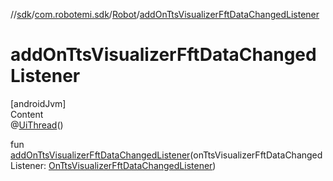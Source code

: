 //[sdk](../../../index.md)/[com.robotemi.sdk](../index.md)/[Robot](index.md)/[addOnTtsVisualizerFftDataChangedListener](add-on-tts-visualizer-fft-data-changed-listener.md)



# addOnTtsVisualizerFftDataChangedListener  
[androidJvm]  
Content  
@[UiThread](https://developer.android.com/reference/kotlin/androidx/annotation/UiThread.html)()  
  
fun [addOnTtsVisualizerFftDataChangedListener](add-on-tts-visualizer-fft-data-changed-listener.md)(onTtsVisualizerFftDataChangedListener: [OnTtsVisualizerFftDataChangedListener](../../com.robotemi.sdk.listeners/-on-tts-visualizer-fft-data-changed-listener/index.md))  



